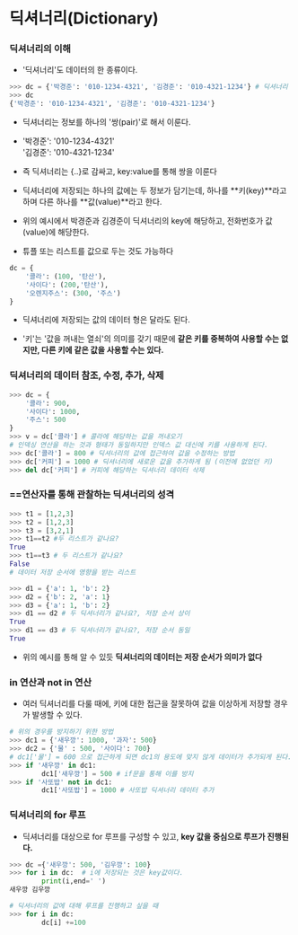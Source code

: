 # 딕셔너리(Dictionary)

### 딕셔너리의 이해

-   '딕셔너리'도 데이터의 한 종류이다.

```python
>>> dc = {'박경준': '010-1234-4321', '김경준': '010-4321-1234'} # 딕셔너리
>>> dc
{'박경준': '010-1234-4321', '김경준': '010-4321-1234'}
```

-   딕셔너리는 정보를 하나의 '쌍(pair)'로 해서 이룬다.

-   '박경준': '010-1234-4321'</br>'김경준': '010-4321-1234'

-   즉 딕셔너리는 {..}로 감싸고, key:value를 통해 쌍을 이룬다

-   딕셔너리에 저장되는 하나의 값에는 두 정보가 담기는데, 하나를 **키(key)**라고 하며 다른 하나를 **값(value)**라고 한다.

-   위의 예시에서 박경준과 김경준이 딕셔너리의 key에 해당하고, 전화번호가 값(value)에 해당한다.

-   튜플 또는 리스트를 값으로 두는 것도 가능하다

```python
dc = {
    '콜라': (100, '탄산'),
    '사이다': (200,'탄산'),
    '오렌지주스': (300, '주스')
}
```

-   딕셔너리에 저장되는 값의 데이터 형은 달라도 된다.

-   '키'는 '값을 꺼내는 열쇠'의 의미를 갖기 때문에 **같은 키를 중복하여 사용할 수는 없지만, 다른 키에 같은 값을 사용할 수는 있다.**

### 딕셔너리의 데이터 참조, 수정, 추가, 삭제

```python
>>> dc = {
    '콜라': 900,
    '사이다': 1000,
    '주스': 500
}
>>> v = dc['콜라'] # 콜라에 해당하는 값을 꺼내오기
# 인덱싱 연산을 하는 것과 형태가 동일하지만 인덱스 값 대신에 키를 사용하게 된다.
>>> dc['콜라'] = 800 # 딕셔너리의 값에 접근하여 값을 수정하는 방법
>>> dc['커피'] = 1000 # 딕셔너리에 새로운 값을 추가하게 됨 (이전에 없었던 키)
>>> del dc['커피'] # 커피에 해당하는 딕셔너리 데이터 삭제
```

### ==연산자를 통해 관찰하는 딕셔너리의 성격

```python
>>> t1 = [1,2,3]
>>> t2 = [1,2,3]
>>> t3 = [3,2,1]
>>> t1==t2 #두 리스트가 같나요?
True
>>> t1==t3 # 두 리스트가 같나요?
False
# 데이터 저장 순서에 영향을 받는 리스트
```

```python
>>> d1 = {'a': 1, 'b': 2}
>>> d2 = {'b': 2, 'a': 1}
>>> d3 = {'a': 1, 'b': 2}
>>> d1 == d2 # 두 딕셔너리가 같나요?, 저장 순서 상이
True
>>> d1 == d3 # 두 딕셔너리가 같나요?, 저장 순서 동일
True
```

-   위의 예시를 통해 알 수 있듯 **딕셔너리의 데이터는 저장 순서가 의미가 없다**

### in 연산과 not in 연산

-   여러 딕셔너리를 다룰 때에, 키에 대한 접근을 잘못하여 값을 이상하게 저장할 경우가 발생할 수 있다.

```python
# 위의 경우를 방지하기 위한 방법
>>> dc1 = {'새우깡': 1000, '과자': 500}
>>> dc2 = {'물' : 500, '사이다': 700}
# dc1['물'] = 600 으로 접근하게 되면 dc1의 용도에 맞지 않게 데이터가 추가되게 된다.
>>> if '새우깡' in dc1:
        dc1['새우깡'] = 500 # if문을 통해 이를 방지
>>> if '사또밥' not in dc1:
        dc1['사또밥'] = 1000 # 사또밥 딕셔너리 데이터 추가

```

### 딕셔너리의 for 루프

-   딕셔너리를 대상으로 for 루프를 구성할 수 있고, **key 값을 중심으로 루프가 진행된다.**

```python
>>> dc ={'새우깡': 500, '김우깡': 100}
>>> for i in dc:  # i에 저장되는 것은 key값이다.
        print(i,end=' ')
새우깡 김우깡
```

```python
# 딕셔너리의 값에 대해 루프를 진행하고 싶을 때
>>> for i in dc:
        dc[i] +=100
```
